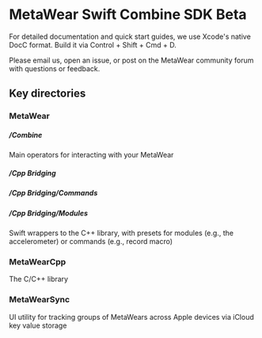 # MetaWear Swift Combine SDK Beta

For detailed documentation and quick start guides, we use 
Xcode's native DocC format. Build it via Control + Shift + Cmd + D.

Please email us, open an issue, or post on the MetaWear community 
forum with questions or feedback.


Key directories
--------------

### MetaWear
##### /Combine 
Main operators for interacting with your MetaWear

##### /Cpp Bridging
##### /Cpp Bridging/Commands
##### /Cpp Bridging/Modules
Swift wrappers to the C++ library, with presets for modules 
(e.g., the accelerometer) or commands (e.g., record macro)


### MetaWearCpp
The C/C++ library

### MetaWearSync
UI utility for tracking groups of MetaWears 
across Apple devices via iCloud key value storage
